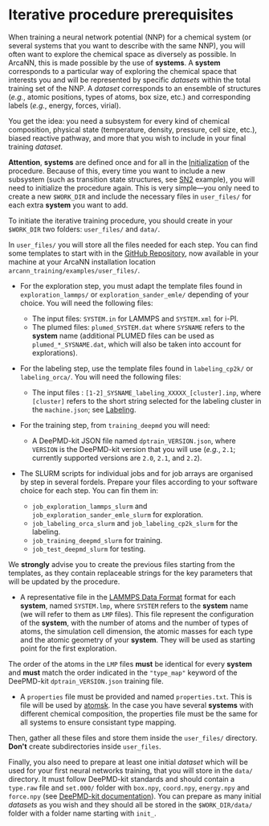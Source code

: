 # Iterative procedure prerequisites 

When training a neural network potential (NNP) for a chemical system (or several systems that you want to describe with the same NNP), you will often want to explore the chemical space as diversely as possible.
In ArcaNN, this is made possible by the use of **systems**.
A **system** corresponds to a particular way of exploring the chemical space that interests you and will be represented by specific *datasets* within the total training set of the NNP.
A *dataset* corresponds to an ensemble of structures (*e.g.*, atomic positions, types of atoms, box size, etc.) and corresponding labels (*e.g.*, energy, forces, virial).

You get the idea: you need a subsystem for every kind of chemical composition, physical state (temperature, density, pressure, cell size, etc.), biased reactive pathway, and more that you wish to include in your final training *dataset*.

**Attention**, **systems** are defined once and for all in the [Initialization](../initialization) of the procedure.
Because of this, every time you want to include a new subsystem (such as transition state structures, see [SN2](../examples/sn2.md) example), you will need to initialize the procedure again.
This is very simple—you only need to create a new `$WORK_DIR` and include the necessary files in `user_files/` for each extra **system** you want to add.

To initiate the iterative training procedure, you should create in your `$WORK_DIR` two folders: `user_files/` and `data/`.

In `user_files/` you will store all the files needed for each step. You can find some templates to start with in the [GitHub Repository](https://github.com/arcann-chem/), now available in your machine at your ArcaNN installation location `arcann_training/examples/user_files/`.

- For the exploration step, you must adapt the template files found in `exploration_lammps/` or `exploration_sander_emle/` depending of your choice. You will need the following files:
    - The input files: `SYSTEM.in` for LAMMPS and `SYSTEM.xml` for i-PI.
    - The plumed files: `plumed_SYSTEM.dat` where `SYSNAME` refers to the **system** name (additional PLUMED files can be used as `plumed_*_SYSNAME.dat`, which will also be taken into account for explorations).


- For the labeling step, use the template files found in `labeling_cp2k/` or `labeling_orca/`. You will need the following files:
    - The input files : `[1-2]_SYSNAME_labeling_XXXXX_[cluster].inp`, where `[cluster]` refers to the short string selected for the labeling cluster in the `machine.json`; see [Labeling](../labeling).


- For the training step, from `training_deepmd` you will need: 
    - A DeePMD-kit JSON file named `dptrain_VERSION.json`, where `VERSION` is the DeePMD-kit version that you will use (*e.g.*, `2.1`; currently supported versions are `2.0`, `2.1`, and `2.2`).


- The SLURM scripts for individual jobs and for job arrays are organised by step in several fordels. Prepare your files according to your software choice for each step. You can fin them in: 
    - `job_exploration_lammps_slurm` and `job_exploration_sander_emle_slurm` for exploration.
    - `job_labeling_orca_slurm` and `job_labeling_cp2k_slurm` for the labeling.
    - `job_training_deepmd_slurm` for training. 
    - `job_test_deepmd_slurm` for testing. 


We **strongly** advise you to create the previous files starting from the templates, as they contain replaceable strings for the key parameters that will be updated by the procedure.

- A representative file in the [LAMMPS Data Format](https://docs.lammps.org/2001/data_format.html) format for each **system**, named `SYSTEM.lmp`, where `SYSTEM` refers to the **system** name  (we will refer to them as `LMP` files).
This file represent the configuration of the **system**, with the number of atoms and the number of types of atoms, the simulation cell dimension, the atomic masses for each type and the atomic geometry of your **system**. They will be used as starting point for the first exploration.


The order of the atoms in the `LMP` files **must** be identical for every **system** and **must** match the order indicated in the `"type_map"` keyword of the DeePMD-kit `dptrain_VERSION.json` training file. 

- A `properties` file must be provided and named `properties.txt`.
This is file will be used by [atomsk](https://atomsk.univ-lille.fr/tutorial_properties.php). In the case you have several **systems** with different chemical composition, the properties file must be the same for all systems to ensure consistant type mapping. 

Then, gather all these files and store them inside the `user_files/` directory. **Don't** create subdirectories inside `user_files`. 

Finally, you also need to prepare at least one initial *dataset* which will be used for your first neural networks training, that you will store in the `data/` directory. 
It must follow DeePMD-kit standards and should contain a `type.raw` file and `set.000/` folder with `box.npy`, `coord.npy`, `energy.npy` and `force.npy` (see [DeePMD-kit documentation](https://docs.deepmodeling.com/projects/deepmd/en/master/)).
You can prepare as many initial *datasets* as you wish and they should all be stored in the `$WORK_DIR/data/` folder with a folder name starting with `init_`.








